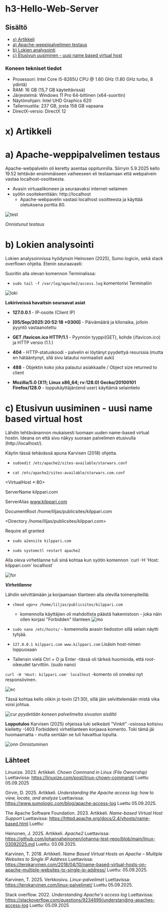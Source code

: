 # h3-Hello-Web-Server
 
## Sisältö
* [x) Artikkeli](#x-artikkeli)
* [a) Apache-weppipalvelimen testaus](#a-apache-weppipalvelimen-testaus)
* [b) Lokien analysointi](#b-lokien-analysointi)
* [c) Etusivun uusiminen - uusi name based virtual host](#c-etusivun-uusiminen---uusi-name-based-virtual-host)


### Koneen tekniset tiedot
* Prosessori: Intel Core i5-8265U CPU @ 1.60 GHz (1.80 GHz turbo, 8 ydintä)
* RAM: 16 GB (15,7 GB käytettävissä)
* Järjestelmä: Windows 11 Pro 64-bittinen (x64-suoritin)
* Näytönohjain: Intel UHD Graphics 620
* Tallennustila: 237 GB, josta 158 GB vapaana
* DirectX-versio: DirectX 12


# x) Artikkeli


# a) Apache-weppipalvelimen testaus

Apache-webpalvelin oli keretty asentaa oppitunnilla. Siirryin 5.9.2025 kello 19.52 tehtävän ensimmäiseen vaiheeseen eli testaamaan että webpalvein vastaa localhost-osoitteesta.

* Avasin virtuaalikoneen ja seuraavaksi internet-selaimen
* syötin osoitekenttään: http://localhost
  - Apache-webpavelin vastasi localhost osoitteesta ja käyttää oletuksena porttia 80.

![test](images/test.png)

_Onnistunut testaus_ 


# b) Lokien analysointi
Lokien analysoinnissa hyödynsin Heinosen (2025), Sumo logicin, sekä stack overflown ohjeita. Etenin seuraavasti:

Suoritin alla olevan komennon Terminalissa:
* `sudo tail -f /var/log/apache2/access.log` komentorivi Terminaliin
  
![loki](images/loki.png)

 **Lokiriveissä havaitsin seuraavat asiat**

* **127.0.0.1** - IP-osoite (Client IP)
  
* **[05/Sep/2025:20:52:18 +0300]** - Päivämäärä ja kllonaika, jolloin pyyntö vastaanotettu
  
*  **GET /favicon.ico HTTP/1.1** - Pyynnön tyyppi(GET), kohde (/favicon.ico) ja HTTP versio (1.1.)
  
*  **404** - HTTP-statuskoodi - palvelin ei löytänyt pyydettyä resurssia (mutta en hätääntynyt, sllä sivu latautui normaalisti auki)
  
*  **488** - Objektin koko joka palautui asiakkaalle / Object size returned to client
  
*  **Mozilla/5.0 (X11; Linux x86_64; rv:128.0) Gecko/20100101 Firefox/128.0** - loppukäyttäjän(end user) käyttämä selaintieto


# c) Etusivun uusiminen - uusi name based virtual host 
Lähdin tehtävänannon mukaisesti luomaan uuden name-based virtual hostin. Ideana on että sivu näkyy suoraan palvelimen etusivulla (http://localhost/).

Käytin tässä tehävässä apuna Karvisen (2018) ohjetta.

* `sudoedit /etc/apache2/sites-available/starwars.conf`
  
* `cat /etc/apache2/sites-available/starwars.com.conf`
  
<VirtualHost *:80>

 ServerName kilppari.com
 
 ServerAlias www.kilppari.com
 
 DocumentRoot /home/liljas/publicsites/kilppari.com
 
 <Directory /home/liljas/publicsites/kilppari.com>
 
   Require all granted
   
 </Directory>
 
</VirtualHost>

* `sudo a2ensite kilppari.com`
 
* `sudo systemctl restart apache2`

Alla oleva virhetilanne tuli sinä kohtaa kun syötin komennon ´curl -H 'Host: kilppari.com' localhost`


![for](images/for.png)



**_Virhetilanne_**

Lähdin selvittämään ja korjaamaan tilanteen alla olevilla toimenpiteillä:

* `chmod ugo+x /home/liljas/publicsites/kilppari.com`
  
  - komennolla käyttäjien oli mahdollista päästä hakemistoon - joka näin ollen korjasi "Forbidden" tilanteen
 ![mo](images/mo.png)



* `sudo nano /etc/hosts/` - komennolla avasin tiedoston sillä selain näytti tyhjää.
*  `127.0.0.1 kilppari.com www.kilppari.com` Lisäsin host-nimen loppuosaan
* Tallensin vielä Ctrl + O ja Enter -tässä oli tärkeä huomioida, että root-oikeudet tarvittiin. (sudo nano)

`curl -H 'Host: kilppari.com' localhost` -komento oli onneksi nyt responsiivinen.

![ec](images/ec.png)


Tässä kohtaa kello olikin jo tovin (21:30), sillä jäin selvittelemään mistä vika voisi johtua.

![cur](images/cur.png)
_pyydetään koneen palvelimelta sivuston sisältö_

**Lopputulos**
Karvisen (2025) ohjeissa luki selkeästi "Vinkit" -osiossa kotisivu kielletty -(403 Forbidden) virhetilanteen korjaava komento. Toki tämä jäi huomaamatta - mutta sentään se tuli havaittua lopulta. 

![onn](images/onn.png)
_Onnistuminen_

## Lähteet
Linuxize. 2023. Artikkeli. _Chown Command in Linux (File Ownership)_ Luettavissa: https://linuxize.com/post/linux-chown-command/ Luettu 05.09.2025

Girvin, D. 2025. Artikkeli. _Understanding the Apache access log: how to view, locate, and analyze_ Luettavissa:  https://www.sumologic.com/blog/apache-access-log Luettu 05.09.2025.

The Apache Software Foundation. 2023. Artikkeli. _Name-based Virtual Host Support_ Luettavissa: https://httpd.apache.org/docs/2.4/vhosts/name-based.html Luettu: 

Heinonen, J. 2025. Artikkeli. _Apache2_ Luettavissa: https://github.com/johannaheinonen/johanna-test-repo/blob/main/linux-03092025.md Luettu: 03.09.2025.

Karvinen, T. 2018. Artikkeli. _Name Based Virtual Hosts on Apache – Multiple Websites to Single IP Address_ Luettavissa: https://terokarvinen.com/2018/04/10/name-based-virtual-hosts-on-apache-multiple-websites-to-single-ip-address/ Luettu: 05.09.2025.

Karvinen, T. 2025. Verkkosivu. _Linux-palvelimet_ Luettavissa: https://terokarvinen.com/linux-palvelimet/ Luettu 05.09.2025.

Stack overflow. 2022. _Understanding Apache's access log_ Luettavissa: https://stackoverflow.com/questions/9234699/understanding-apaches-access-log Luettu: 05.09.2025

